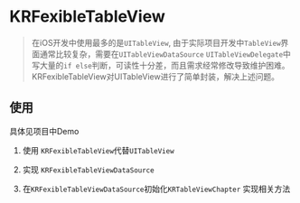 # KRFexibleTableView

>在iOS开发中使用最多的是`UITableView`, 由于实际项目开发中`TableView`界面通常比较复杂，需要在`UITableViewDataSource` `UITableViewDelegate`中写大量的`if else`判断，可读性十分差，而且需求经常修改导致维护困难。KRFexibleTableView对UITableView进行了简单封装，解决上述问题。

## 使用

具体见项目中Demo

1. 使用 `KRFexibleTableView`代替`UITableView`

2. 实现 `KRFexibleTableViewDataSource`

3. 在`KRFexibleTableViewDataSource`初始化`KRTableViewChapter` 实现相关方法
